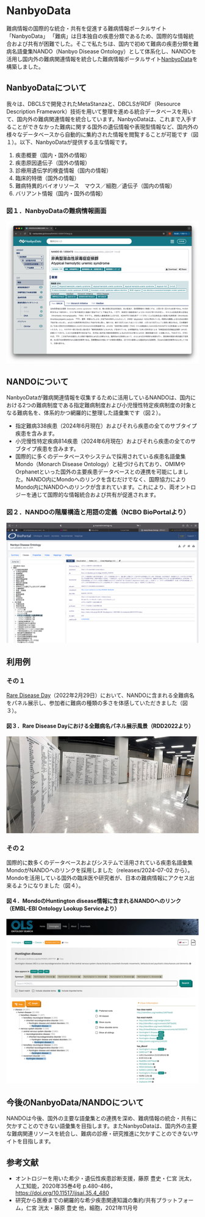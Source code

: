 # NanbyoData
難病情報の国際的な統合・共有を促進する難病情報ポータルサイト「NanbyoData」
「難病」は日本独自の疾患分類であるため、国際的な情報統合および共有が困難でした。そこで私たちは、国内で初めて難病の疾患分類を難病名語彙集NANDO（Nanbyo Disease Ontology）として体系化し、NANDOを活用し国内外の難病関連情報を統合した難病情報ポータルサイト[NanbyoData](https://nanbyodata.jp)を構築しました。 


## NanbyoDataについて
我々は、DBCLSで開発されたMetaStanzaと、DBCLSがRDF（Resource Description Framework）技術を用いて整理を進める統合データベースを用いて、国内外の難病関連情報を統合しています。NanbyoDataは、これまで入手することができなかった難病に関する国外の遺伝情報や表現型情報など、国内外の様々なデータベースから自動的に集約された情報を閲覧することが可能です（図１）。以下、NanbyoDataが提供する主な情報です。
 1. 疾患概要（国内・国外の情報）
 2. 疾患原因遺伝子（国外の情報）
 3. 診療用遺伝学的検査情報（国内の情報）
 4. 臨床的特徴（国外の情報）
 5. 難病特異的バイオリソース　マウス／細胞／遺伝子（国内の情報）
 6. バリアント情報（国内・国外の情報）

### 図１．NanbyoDataの難病情報画面

![Fig-1](https://raw.githubusercontent.com/dbcls/website/master/services/images/Nanbyo_Fig1_20240828.png)

## NANDOについて
NanbyoDataが難病関連情報を収集するために活用しているNANDOは、国内における2つの難病制度である指定難病制度および小児慢性特定疾病制度の対象となる難病名を、体系的かつ網羅的に整理した語彙集です（図２）。
- 指定難病338疾患（2024年6月現在）およびそれら疾患の全てのサブタイプ疾患を含みます。
- 小児慢性特定疾病814疾患（2024年6月現在）およびそれら疾患の全てのサブタイプ疾患を含みます。
- 国際的に多くのデータベースやシステムで採用されている疾患名語彙集Mondo（Monarch Disease Ontology）と紐づけられており、OMIMやOrphanetといった国外の主要疾患データベースとの連携を可能にしました。NANDO内にMondoへのリンクを含むだけでなく、国際協力によりMondo内にNANDOへのリンクが含まれています。これにより、両オントロジーを通じて国際的な情報統合および共有が促進されます。

### 図２．NANDOの階層構造と用語の定義（NCBO BioPortalより）

![Fig-2](https://raw.githubusercontent.com/dbcls/website/master/services/images/Nanbyo_Fig2_20240828.png)



## 利用例
### その１
[Rare Disease Day](https://rddjapan.info/2022)（2022年2月29日）において、NANDOに含まれる全難病名をパネル展示し、参加者に難病の種類の多さを体感していただきました（図３）。

#### 図３．Rare Disease Dayにおける全難病名パネル展示風景（RDD2022より）

![Fig-3](https://raw.githubusercontent.com/dbcls/website/master/services/images/Nanbyo_Fig3_20240828.png)


### その２
国際的に数多くのデータベースおよびシステムで活用されている疾患名語彙集MondoがNANDOへのリンクを採用しました（releases/2024-07-02 から）。Mondoを活用している国外の臨床医や研究者が、日本の難病情報にアクセス出来るようになりました（図４）。


#### 図４．MondoのHuntington disease情報に含まれるNANDOへのリンク（EMBL-EBI Ontology Lookup Serviceより）

![Fig-4](https://raw.githubusercontent.com/dbcls/website/master/services/images/Nanbyo_Fig4_20240828.png)

## 今後のNanbyoData/NANDOについて
NANDOは今後、国外の主要な語彙集との連携を深め、難病情報の統合・共有に欠かすことのできない語彙集を目指します。またNanbyoDataは、国内外の主要な難病関連リソースを統合し、難病の診療・研究推進に欠かすことのできないサイトを目指します。


## 参考文献

* オントロジーを用いた希少・遺伝性疾患診断支援，藤原 豊史・仁宮 洸太，人工知能，2020年35巻4号 p.480-486， https://doi.org/10.11517/jjsai.35.4_480
* 研究から医療までの網羅的な希少疾患関連知識の集約/共有プラットフォーム，仁宮 洸太・藤原 豊史 他，細胞，2021年11月号

<!--:-->
